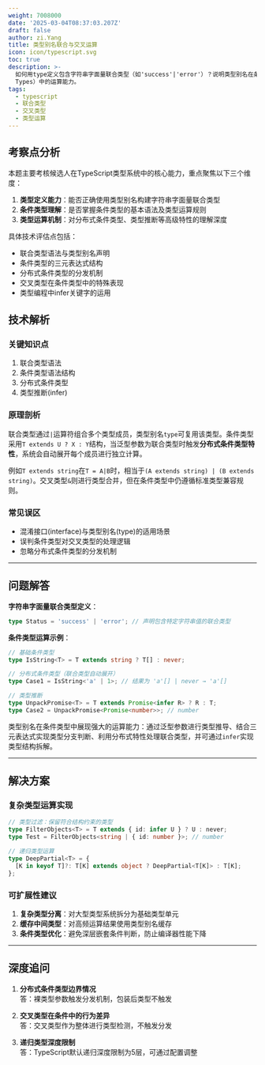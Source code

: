 ```yaml
---
weight: 7008000
date: '2025-03-04T08:37:03.207Z'
draft: false
author: zi.Yang
title: 类型别名联合与交叉运算
icon: icon/typescript.svg
toc: true
description: >-
  如何用type定义包含字符串字面量联合类型（如'success'|'error'）？说明类型别名在条件类型（Conditional
  Types）中的运算能力。
tags:
  - typescript
  - 联合类型
  - 交叉类型
  - 类型运算
---
```


## 考察点分析

本题主要考核候选人在TypeScript类型系统中的核心能力，重点聚焦以下三个维度：

1. **类型定义能力**：能否正确使用类型别名构建字符串字面量联合类型
2. **条件类型理解**：是否掌握条件类型的基本语法及类型运算规则
3. **类型运算机制**：对分布式条件类型、类型推断等高级特性的理解深度

具体技术评估点包括：

- 联合类型语法与类型别名声明
- 条件类型的三元表达式结构
- 分布式条件类型的分发机制
- 交叉类型在条件类型中的特殊表现
- 类型编程中infer关键字的运用

## 技术解析

### 关键知识点

1. 联合类型语法
2. 条件类型语法结构
3. 分布式条件类型
4. 类型推断(infer)

### 原理剖析

联合类型通过`|`运算符组合多个类型成员，类型别名`type`可复用该类型。条件类型采用`T extends U ? X : Y`结构，当泛型参数为联合类型时触发**分布式条件类型特性**，系统会自动展开每个成员进行独立计算。

例如`T extends string`在`T = A|B`时，相当于`(A extends string) | (B extends string)`。交叉类型`&`则进行类型合并，但在条件类型中仍遵循标准类型兼容规则。

### 常见误区

- 混淆接口(interface)与类型别名(type)的适用场景
- 误判条件类型对交叉类型的处理逻辑
- 忽略分布式条件类型的分发机制

---

## 问题解答

**字符串字面量联合类型定义**：

```typescript
type Status = 'success' | 'error'; // 声明包含特定字符串值的联合类型
```

**条件类型运算示例**：

```typescript
// 基础条件类型
type IsString<T> = T extends string ? T[] : never;

// 分布式条件类型（联合类型自动展开）
type Case1 = IsString<'a' | 1>; // 结果为 'a'[] | never → 'a'[]

// 类型推断
type UnpackPromise<T> = T extends Promise<infer R> ? R : T;
type Case2 = UnpackPromise<Promise<number>>; // number
```

类型别名在条件类型中展现强大的运算能力：通过泛型参数进行类型推导、结合三元表达式实现类型分支判断、利用分布式特性处理联合类型，并可通过`infer`实现类型结构拆解。

---

## 解决方案

### 复杂类型运算实现

```typescript
// 类型过滤：保留符合结构约束的类型
type FilterObjects<T> = T extends { id: infer U } ? U : never;
type Test = FilterObjects<string | { id: number }>; // number

// 递归类型运算
type DeepPartial<T> = {
  [K in keyof T]?: T[K] extends object ? DeepPartial<T[K]> : T[K];
};
```

### 可扩展性建议

1. **复杂类型分离**：对大型类型系统拆分为基础类型单元
2. **缓存中间类型**：对高频运算结果使用类型别名缓存
3. **条件类型优化**：避免深层嵌套条件判断，防止编译器性能下降

---

## 深度追问

1. **分布式条件类型边界情况**  
答：裸类型参数触发分发机制，包装后类型不触发

2. **交叉类型在条件中的行为差异**  
答：交叉类型作为整体进行类型检测，不触发分发

3. **递归类型深度限制**  
答：TypeScript默认递归深度限制为5层，可通过配置调整
